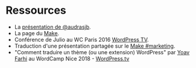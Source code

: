 # Ressources

- La [présentation de @audrasjb](https://2019.paris.wordcamp.org/2018/11/21/atelier-contribuer-a-wordpress/).
- La page du [Make](https://make.wordpress.org).
- Conférence de Julio au WC Paris 2016 [WordPress TV](https://wordpress.tv/2016/05/14/julio-potier-pourquoi-et-comment-contribuer-au-projet-wordpress/).
- Traduction d'une présentation partagée sur le [Make #marketing](https://cldup.com/Z3_2dnA7qC.pdf).
- "Comment traduire un thème (ou une extension) WordPress" par [Yoav Farhi](https://profiles.wordpress.org/yoavf/) au WordCamp Nice 2018 - [WordPress.tv](https://wordpress.tv/2018/12/02/yoav-farhi-comment-traduire-un-theme-ou-une-extension-wordpress/)
